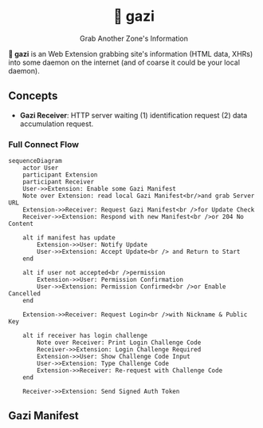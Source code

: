 <div align="center">

# :eggplant: gazi

Grab Another Zone's Information

</div>

**:eggplant: gazi** is an Web Extension grabbing site's information (HTML data, XHRs) into some daemon on the internet (and of coarse it could be your local daemon).

## Concepts

- **Gazi Receiver**: HTTP server waiting (1) identification request (2) data accumulation request.

### Full Connect Flow

```mermaid
sequenceDiagram
    actor User
    participant Extension
    participant Receiver
    User->>Extension: Enable some Gazi Manifest
    Note over Extension: read local Gazi Manifest<br/>and grab Server URL
    Extension->>Receiver: Request Gazi Manifest<br />for Update Check
    Receiver->>Extension: Respond with new Manifest<br />or 204 No Content

    alt if manifest has update
        Extension->>User: Notify Update
        User->>Extension: Accept Update<br /> and Return to Start
    end

    alt if user not accepted<br />permission
        Extension->>User: Permission Confirmation
        User->>Extension: Permission Confirmed<br />or Enable Cancelled
    end

    Extension->>Receiver: Request Login<br />with Nickname & Public Key

    alt if receiver has login challenge
        Note over Receiver: Print Login Challenge Code
        Receiver->>Extension: Login Challenge Required
        Extension->>User: Show Challenge Code Input
        User->>Extension: Type Challenge Code
        Extension->>Receiver: Re-request with Challenge Code
    end

    Receiver->>Extension: Send Signed Auth Token
```

## Gazi Manifest
